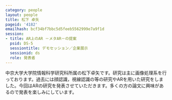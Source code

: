 ```yaml
---
category: people
layout: people
title: 松下 卓矢
pageid: '4182'
emailhash: bcf34bf7bbc5d5feeb5562999e7a9f1d
session:
- title: AR上のAR －メタAR－の提案
  psid: DS-5
  sessiontitle: デモセッション／企業展示
  sessionid: ds
  role: 発表者
---
```

中京大学大学院情報科学研究科所属の松下卓矢です。研究は主に画像処理系を行っております。過去には顔認識，視線認識の等の研究やARを用いた研究をしました。今回はARの研究を発表させていただきます。多くの方の論文に興味があるので発表を楽しみにしています。